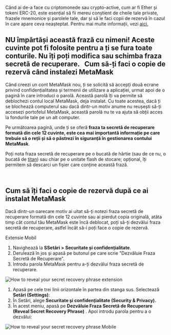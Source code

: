 Când ai de-a face cu criptomonede sau crypto-active, cum ar fi Ether și tokeni ERC-20, este esențial să fii mereu conștient de cheile tale private, frazele mnemonice și parolele tale, dar și să le faci copii de rezervă în cazul în care apare ceva neașteptat. Pentru mai multe informații, vezi [aici.](https://support.metamask.io/hc/en-us/articles/4404722782107)


**NU împărtăși această frază cu nimeni! Aceste cuvinte pot fi folosite pentru a ți se fura toate conturile. Nu îți poți modifica sau schimba fraza secretă de recuperare.**
 
Cum să-ți faci o copie de rezervă când instalezi MetaMask
---------------------------------------------------------


Când creezi un cont MetaMask nou, ți se solicită să accepți două ecrane privind confidențialitatea și termenii de utilizare a aplicației, urmat apoi de o pagină în care introduci o parolă. Această parolă îți va permite să deblochezi contul local MetaMask, deja instalat. Cu toate acestea, dacă ți se blochează computerul sau dacă dintr-un motiv anume nu reușești să-ți accesezi portofelul MetaMask, această parolă nu te va ajuta să obții acces la fondurile tale pe un alt computer.


Pe următoarea pagină, unde ți se oferă **fraza ta secretă de recuperare formată din cele 12 cuvinte, este cea mai importantă informație pe care trebuie să o reții și să o păstrezi în siguranță în gestionarea contului MetaMask**.


Poți nota fraza secretă de recuperare pe o bucată de hârtie (sau de ce nu, o bucată de [titan](https://www.toughgadget.com/bitcoin-crypto-metal-recovery-seed-wallets/)) sau chiar pe o unitate flash de stocare; opțional, îți permitem să descarci un fișier care conține această frază.


 


Cum să îți faci o copie de rezervă după ce ai instalat MetaMask
---------------------------------------------------------------


Dacă dintr-un oarecare motiv ai uitat să-ți notezi fraza secretă de recuperare formată din cele 12 cuvinte sau ai pierdut copia originală, atâta timp cât contul tău MetaMask este încă deblocat, poți să-ți dezvălui fraza secretă de recuperare, astfel încât să-i poți face o copie de rezervă. 




Extensie Mobil


1. Navighează la **SSetări >** **Securitate și confidențialitate**.
2. Derulează în jos și apasă pe butonul pe care scrie "Dezvăluie Fraza Secretă de Recuperare".
3. Introdu parola MetaMask pentru a-ți dezvălui fraza secretă de recuperare.


![How to reveal your secret recovery phrase extension](https://support.metamask.io/hc/article_attachments/9541233181083)




1. Apasă pe cele trei linii orizontale în partea din stanga sus. Selectează **Setări (Settings)**:
2. În Setări, alege **Securitate și confidențialitate (Security & Privacy).**
3. În acest meniu, apasă pe **Dezvăluie Fraza Secretă de Recuperare (Reveal Secret Recovery Phrase)** . Apoi introdu parola pentru a o dezvălui:


![How to reveal your secret recovery phrase Mobile](https://support.metamask.io/hc/article_attachments/9542309263515)




 

